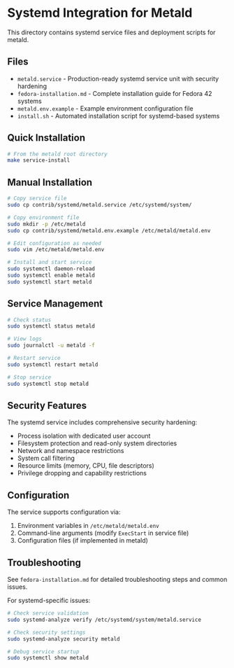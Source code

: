 # Systemd Integration for Metald

This directory contains systemd service files and deployment scripts for metald.

## Files

- `metald.service` - Production-ready systemd service unit with security hardening
- `fedora-installation.md` - Complete installation guide for Fedora 42 systems
- `metald.env.example` - Example environment configuration file
- `install.sh` - Automated installation script for systemd-based systems

## Quick Installation

```bash
# From the metald root directory
make service-install
```

## Manual Installation

```bash
# Copy service file
sudo cp contrib/systemd/metald.service /etc/systemd/system/

# Copy environment file
sudo mkdir -p /etc/metald
sudo cp contrib/systemd/metald.env.example /etc/metald/metald.env

# Edit configuration as needed
sudo vim /etc/metald/metald.env

# Install and start service
sudo systemctl daemon-reload
sudo systemctl enable metald
sudo systemctl start metald
```

## Service Management

```bash
# Check status
sudo systemctl status metald

# View logs
sudo journalctl -u metald -f

# Restart service
sudo systemctl restart metald

# Stop service
sudo systemctl stop metald
```

## Security Features

The systemd service includes comprehensive security hardening:

- Process isolation with dedicated user account
- Filesystem protection and read-only system directories
- Network and namespace restrictions
- System call filtering
- Resource limits (memory, CPU, file descriptors)
- Privilege dropping and capability restrictions

## Configuration

The service supports configuration via:

1. Environment variables in `/etc/metald/metald.env`
2. Command-line arguments (modify `ExecStart` in service file)
3. Configuration files (if implemented in metald)

## Troubleshooting

See `fedora-installation.md` for detailed troubleshooting steps and common issues.

For systemd-specific issues:

```bash
# Check service validation
sudo systemd-analyze verify /etc/systemd/system/metald.service

# Check security settings
sudo systemd-analyze security metald

# Debug service startup
sudo systemctl show metald
```